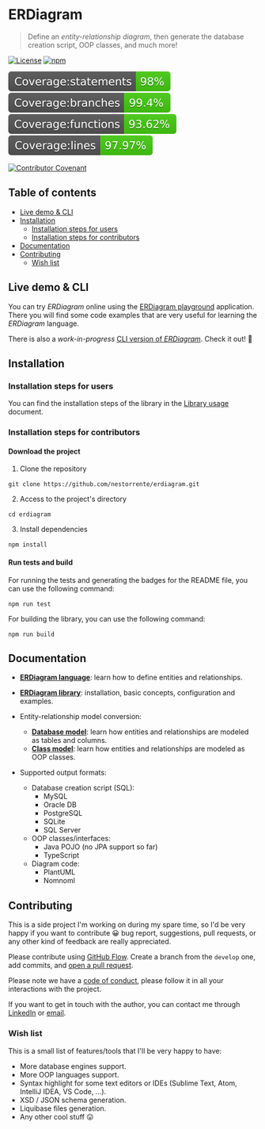 # ERDiagram

> Define an _entity-relationship diagram_, then generate the database creation script, OOP classes, and much more!

[![License](https://img.shields.io/npm/l/make-coverage-badge.svg)](https://opensource.org/licenses/MIT)
[![npm](https://img.shields.io/npm/dw/@nestorrente/erdiagram.svg)](https://www.npmjs.com/package/@nestorrente/erdiagram)

![Coverage statements](coverage/badge-statements.svg)
![Coverage branches](coverage/badge-branches.svg)
![Coverage functions](coverage/badge-functions.svg)
![Coverage lines](coverage/badge-lines.svg)

[![Contributor Covenant](https://img.shields.io/badge/Contributor%20Covenant-2.0-4baaaa.svg)](CODE_OF_CONDUCT.md)

## Table of contents

* [Live demo & CLI](#live-demo--cli)
* [Installation](#installation)
  + [Installation steps for users](#installation-steps-for-users)
  + [Installation steps for contributors](#installation-steps-for-contributors)
* [Documentation](#documentation)
* [Contributing](#contributing)
  + [Wish list](#wish-list)

## Live demo & CLI

You can try _ERDiagram_ online using the [ERDiagram playground](http://erdiagram.nestorrente.com/) application. There
you will find some code examples that are very useful for learning the _ERDiagram_ language.

There is also a _work-in-progress_ [CLI version of _ERDiagram_](https://github.com/nestorrente/erdiagram-cli). Check it
out! :slightly_smiling_face:

## Installation

### Installation steps for users

You can find the installation steps of the library in the
[Library usage](docs/Library_usage.md#installation) document.

### Installation steps for contributors

#### Download the project

1. Clone the repository

```shell
git clone https://github.com/nestorrente/erdiagram.git
```

2. Access to the project's directory

```shell
cd erdiagram
```

3. Install dependencies

```shell
npm install
```

#### Run tests and build

For running the tests and generating the badges for the README file, you can use the following command:

```shell
npm run test
```

For building the library, you can use the following command:

```shell
npm run build
```

## Documentation

* **[ERDiagram language](docs/ERDiagram_language.md)**: learn how to define entities and relationships.
* **[ERDiagram library](docs/Library_usage.md)**: installation, basic concepts, configuration and examples.


* Entity-relationship model conversion:
  * **[Database model](docs/Database_model.md)**: learn how entities and relationships are modeled as tables and columns.
  * **[Class model](docs/Class_model.md)**: learn how entities and relationships are modeled as OOP classes.


* Supported output formats:
  * Database creation script (SQL):
    * MySQL
    * Oracle DB
    * PostgreSQL
    * SQLite
    * SQL Server
  * OOP classes/interfaces:
    * Java POJO (no JPA support so far)
    * TypeScript
  * Diagram code:
    * PlantUML
    * Nomnoml

## Contributing

This is a side project I'm working on during my spare time, so I'd be very happy if you want to contribute :grinning:
bug report, suggestions, pull requests, or any other kind of feedback are really appreciated.

Please contribute using [GitHub Flow](https://guides.github.com/introduction/flow). Create a branch from the `develop`
one, add commits, and [open a pull request](https://github.com/nestorrente/erdiagram/compare).

Please note we have a [code of conduct](CODE_OF_CONDUCT.md), please follow it in all your interactions with the project.

If you want to get in touch with the author, you can contact me through
[LinkedIn](https://www.linkedin.com/in/nestorpglez/) or [email](mailto:nestorpglez@gmail.com).

### Wish list

This is a small list of features/tools that I'll be very happy to have:

* More database engines support.
* More OOP languages support.
* Syntax highlight for some text editors or IDEs (Sublime Text, Atom, IntelliJ IDEA, VS Code, ...).
* XSD / JSON schema generation.
* Liquibase files generation.
* Any other cool stuff :stuck_out_tongue:
